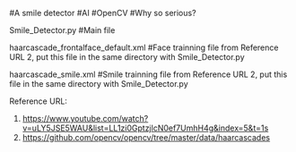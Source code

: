 #A smile detector 
#AI #OpenCV #Why so serious?

Smile_Detector.py                           #Main file

haarcascade_frontalface_default.xml         #Face trainning file from Reference URL 2, put this file in the same directory with Smile_Detector.py  

haarcascade_smile.xml                       #Smile trainning file from Reference URL 2, put this file in the same directory with Smile_Detector.py  

Reference URL: 
1. https://www.youtube.com/watch?v=uLY5JSE5WAU&list=LL1zi0GptzjlcN0ef7UmhH4g&index=5&t=1s
2. https://github.com/opencv/opencv/tree/master/data/haarcascades
